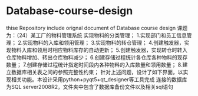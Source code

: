# Database-course-design
thise Repository include orignal document of  Database course design 
课题为：（24）某工厂的物料管理系统 实现物料的分类管理；
 1.实现部门和员工信息管理；
 2.实现物料的入库和领用管理；
 3.实现物料的转仓管理； 
 4.创建触发器，实现物料入库和领用时相应物料库存的自动更新；
 5.创建触发器，实现转仓时转入仓库物料增加、转出仓库物料减少；
 6.创建存储过程统计各仓库各种物料的现存数量； 
 7.创建存储过程统计指定时间段内各种物料的入库数量和领用数量； 
 8.建立数据库相关表之间的参照完整性约束；
 针对上述问题，设计了如下界面，以实现相关功能。本设计采用python+pyqt5+qt_designer等工具完成
 连接的数据库为SQL server2008R2，文件夹中包含了数据库备份文件以及相关sql语句
